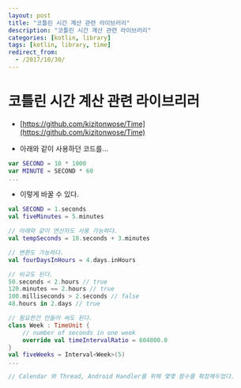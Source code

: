 ```yaml
---
layout: post
title: "코틀린 시간 계산 관련 라이브러리"
description: "코틀린 시간 계산 관련 라이브러리"
categories: [kotlin, library]
tags: [kotlin, library, time]
redirect_from:
  - /2017/10/30/
---
```


# 코틀린 시간 계산 관련 라이브리러

* [https://github.com/kizitonwose/Time](https://github.com/kizitonwose/Time)

* 아래와 같이 사용하던 코드를...

~~~ kotlin
var SECOND = 10 * 1000
var MINUTE = SECOND * 60
...
~~~

* 이렇게 바꿀 수 있다.

~~~ kotlin
val SECOND = 1.seconds
val fiveMinutes = 5.minutes

// 아래와 같이 연산자도 사용 가능하다.
val tempSeconds = 10.seconds + 3.minutes

// 변환도 가능하다.
val fourDaysInHours = 4.days.inHours

// 비교도 된다.
50.seconds < 2.hours // true
120.minutes == 2.hours // true
100.milliseconds > 2.seconds // false
48.hours in 2.days // true

// 필요한건 만들어 써도 된다.
class Week : TimeUnit {
    // number of seconds in one week
    override val timeIntervalRatio = 604800.0
}
val fiveWeeks = Interval<Week>(5)
...

// Calendar 와 Thread, Android Handler를 위해 몇몇 함수를 확장해두었다.
~~~
